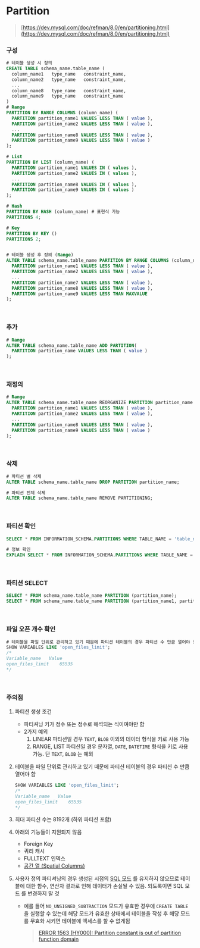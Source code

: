 Partition
===
>[https://dev.mysql.com/doc/refman/8.0/en/partitioning.html](https://dev.mysql.com/doc/refman/8.0/en/partitioning.html)

### 구성
```sql
# 테이블 생성 시 정의
CREATE TABLE schema_name.table_name (
  column_name1   type_name   constraint_name,
  column_name2   type_name   constraint_name,
  ...
  column_name8   type_name   constraint_name,
  column_name9   type_name   constraint_name
)
# Range
PARTITION BY RANGE COLUMNS (column_name) (
  PARTITION partition_name1 VALUES LESS THAN ( value ),
  PARTITION partition_name2 VALUES LESS THAN ( value ),
  ...
  PARTITION partition_name8 VALUES LESS THAN ( value ),
  PARTITION partition_name9 VALUES LESS THAN ( value )
);

# List
PARTITION BY LIST (column_name) (
  PARTITION partition_name1 VALUES IN ( values ),
  PARTITION partition_name2 VALUES IN ( values ),
  ...
  PARTITION partition_name8 VALUES IN ( values ),
  PARTITION partition_name9 VALUES IN ( values )
);

# Hash
PARTITION BY HASH (column_name) # 표현식 가능
PARTITIONS 4;

# Key
PARTITION BY KEY ()
PARTITIONS 2;


# 테이블 생성 후 정의 (Range)
ALTER TABLE schema_name.table_name PARTITION BY RANGE COLUMNS (column_name) (
  PARTITION partition_name1 VALUES LESS THAN ( value ),
  PARTITION partition_name2 VALUES LESS THAN ( value ),
  ...
  PARTITION partition_name7 VALUES LESS THAN ( value ),
  PARTITION partition_name8 VALUES LESS THAN ( value ),
  PARTITION partition_name9 VALUES LESS THAN MAXVALUE
);
```

<br>

### 추가
```sql
# Range
ALTER TABLE schema_name.table_name ADD PARTITION(
  PARTITION partition_name VALUES LESS THAN ( value )
);
```

<br>

### 재정의
```sql
# Range
ALTER TABLE schema_name.table_name REORGANIZE PARTITION partition_name INTO (
  PARTITION partition_name1 VALUES LESS THAN ( value ),
  PARTITION partition_name2 VALUES LESS THAN ( value ),
  ...
  PARTITION partition_name8 VALUES LESS THAN ( value ),
  PARTITION partition_name9 VALUES LESS THAN ( value )
);
```

<br>

### 삭제
```sql
# 파티션 별 삭제
ALTER TABLE schema_name.table_name DROP PARTITION partition_name;

# 파티션 전체 삭제
ALTER TABLE schema_name.table_name REMOVE PARTITIONING;
```

<br>

### 파티션 확인
```sql
SELECT * FROM INFORMATION_SCHEMA.PARTITIONS WHERE TABLE_NAME = 'table_name';

# 정보 확인
EXPLAIN SELECT * FROM INFORMATION_SCHEMA.PARTITIONS WHERE TABLE_NAME = 'table_name';
```

<br>

### 파티션 SELECT
```sql
SELECT * FROM schema_name.table_name PARTITION (partition_name);
SELECT * FROM schema_name.table_name PARTITION (partition_name1, partition_name2, ...);
```

<br>

### 파일 오픈 개수 확인
```sql
# 테이블을 파일 단위로 관리하고 있기 때문에 파티션 테이블의 경우 파티션 수 만큼 열어야 함
SHOW VARIABLES LIKE 'open_files_limit';
/*
Variable_name	Value
open_files_limit	65535
*/
```

<br>

### 주의점
1. 파티션 생성 조건
    * 파티셔닝 키가 정수 또는 정수로 해석되는 식이여야만 함
    * 2가지 예외
      1. LINEAR 파티션일 경우 `TEXT`, `BLOB` 이외의 데이터 형식을 키로 사용 가능
      1. RANGE, LIST 파티션일 경우 문자열, `DATE`, `DATETIME` 형식을 키로 사용 가능. 단 `TEXT`, `BLOB` 는 예외

1. 테이블을 파일 단위로 관리하고 있기 때문에 파티션 테이블의 경우 파티션 수 만큼 열어야 함
    ```sql
    SHOW VARIABLES LIKE 'open_files_limit';
    /*
    Variable_name	Value
    open_files_limit	65535
    */
    ```

1. 최대 파티션 수는 8192개 (하위 파티션 포함)

1. 아래의 기능들이 지원되지 않음
    * Foreign Key
    * 쿼리 캐시
    * FULLTEXT 인덱스
    * [공간 열 (Spatial Columns)](../spatial/README.md)

1. 사용자 정의 파티셔닝의 경우 생성된 시점의 [SQL 모드](../sql-mode/README.md) 를 유지하지 않으므로 테이블에 대한 함수, 연산자 결과로 인해 데이터가 손실될 수 있음. 되도록이면 SQL 모드 를 변경하지 말 것
    * 예를 들어 `NO_UNSIGNED_SUBTRACTION` 모드가 유효한 경우에 `CREATE TABLE` 을 실행할 수 있는데 해당 모드가 유효한 상태에서 테이블을 작성 후 해당 모드를 무효화 시키면 테이블에 액세스를 할 수 없게됨
      >[ERROR 1563 (HY000): Partition constant is out of partition function domain](../error/1563.md)

<br>
